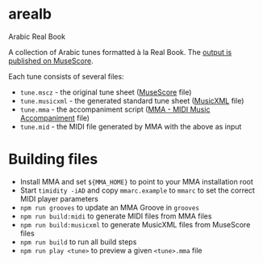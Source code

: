 # arealb
Arabic Real Book

A collection of Arabic tunes formatted à la Real Book. The [output is published on MuseScore](https://musescore.com/infojunkie/sets/arabicrealbook).

Each tune consists of several files:
- `tune.mscz` - the original tune sheet ([MuseScore](https://musescore.org) file)
- `tune.musicxml` - the generated standard tune sheet ([MusicXML](https://w3c.github.io/musicxml/) file)
- `tune.mma` - the accompaniment script ([MMA - MIDI Music Accompaniment](http://www.mellowood.ca/mma/) file)
- `tune.mid` - the MIDI file generated by MMA with the above as input

# Building files
- Install MMA and set `${MMA_HOME}` to point to your MMA installation root
- Start `timidity -iAD` and copy `mmarc.example` to `mmarc` to set the correct MIDI player parameters
- `npm run grooves` to update an MMA Groove in `grooves`
- `npm run build:midi` to generate MIDI files from MMA files
- `npm run build:musicxml` to generate MusicXML files from MuseScore files
- `npm run build` to run all build steps
- `npm run play <tune>` to preview a given `<tune>.mma` file
